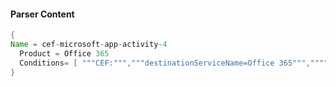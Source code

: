 #### Parser Content
```Java
{
Name = cef-microsoft-app-activity-4
  Product = Office 365
  Conditions= [ """CEF:""","""destinationServiceName=Office 365""",""""Update group""" ]
}
```